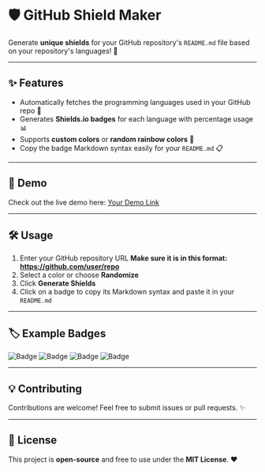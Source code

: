 # 🛡️ GitHub Shield Maker

Generate **unique shields** for your GitHub repository's `README.md` file based on your repository's languages! 🚀

---

## ✨ Features

- Automatically fetches the programming languages used in your GitHub repo 📝  
- Generates **Shields.io badges** for each language with percentage usage 📊  
- Supports **custom colors** or **random rainbow colors** 🌈  
- Copy the badge Markdown syntax easily for your `README.md` 📋  

---

## 🔗 Demo

Check out the live demo here: [Your Demo Link](https://your-demo-link.com)

---

## 🛠️ Usage

1. Enter your GitHub repository URL
   **Make sure it is in this format: https://github.com/user/repo**
2. Select a color or choose **Randomize**  
3. Click **Generate Shields**  
4. Click on a badge to copy its Markdown syntax and paste it in your `README.md`  

---

## 🏷️ Example Badges

![Badge](https://img.shields.io/badge/HTML-57.91%25-yellow)
![Badge](https://img.shields.io/badge/CSS-21.69%25-purple)
![Badge](https://img.shields.io/badge/Python-12.64%25-blue)
![Badge](https://img.shields.io/badge/JavaScript-7.76%25-orange)


---

## 💡 Contributing

Contributions are welcome! Feel free to submit issues or pull requests. ✨

---

## 📄 License

This project is **open-source** and free to use under the **MIT License**. ❤️
